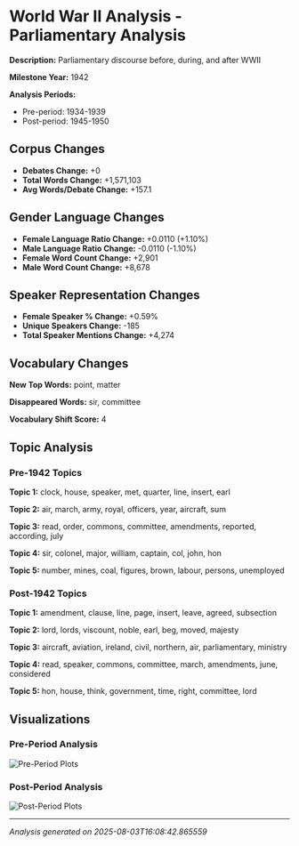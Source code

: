 # World War II Analysis - Parliamentary Analysis

**Description:** Parliamentary discourse before, during, and after WWII

**Milestone Year:** 1942

**Analysis Periods:**
- Pre-period: 1934-1939
- Post-period: 1945-1950

## Corpus Changes

- **Debates Change:** +0
- **Total Words Change:** +1,571,103
- **Avg Words/Debate Change:** +157.1

## Gender Language Changes

- **Female Language Ratio Change:** +0.0110 (+1.10%)
- **Male Language Ratio Change:** -0.0110 (-1.10%)
- **Female Word Count Change:** +2,901
- **Male Word Count Change:** +8,678

## Speaker Representation Changes

- **Female Speaker % Change:** +0.59%
- **Unique Speakers Change:** -185
- **Total Speaker Mentions Change:** +4,274

## Vocabulary Changes

**New Top Words:** point, matter

**Disappeared Words:** sir, committee

**Vocabulary Shift Score:** 4

## Topic Analysis

### Pre-1942 Topics
**Topic 1:** clock, house, speaker, met, quarter, line, insert, earl

**Topic 2:** air, march, army, royal, officers, year, aircraft, sum

**Topic 3:** read, order, commons, committee, amendments, reported, according, july

**Topic 4:** sir, colonel, major, william, captain, col, john, hon

**Topic 5:** number, mines, coal, figures, brown, labour, persons, unemployed

### Post-1942 Topics
**Topic 1:** amendment, clause, line, page, insert, leave, agreed, subsection

**Topic 2:** lord, lords, viscount, noble, earl, beg, moved, majesty

**Topic 3:** aircraft, aviation, ireland, civil, northern, air, parliamentary, ministry

**Topic 4:** read, speaker, commons, committee, march, amendments, june, considered

**Topic 5:** hon, house, think, government, time, right, committee, lord

## Visualizations

### Pre-Period Analysis
![Pre-Period Plots](pre_period/plots/)

### Post-Period Analysis
![Post-Period Plots](post_period/plots/)

---

*Analysis generated on 2025-08-03T16:08:42.865559*
